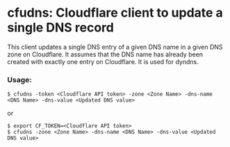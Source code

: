 # cfudns: Cloudflare client to update a single DNS record

This client updates a single DNS entry of a given DNS name in a given DNS zone on Cloudflare. It assumes that the DNS name has already been created with exactly one entry on Cloudflare. It is used for dyndns.

### Usage:

```
$ cfudns -token <Cloudflare API token> -zone <Zone Name> -dns-name <DNS Name> -dns-value <Updated DNS value>
```
or
```
$ export CF_TOKEN=<Cloudflare API token>
$ cfudns -zone <Zone Name> -dns-name <DNS Name> -dns-value <Updated DNS value>
```
